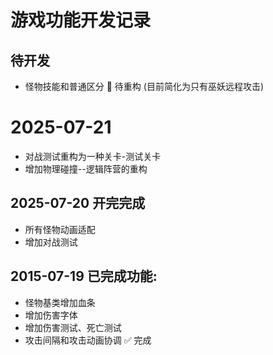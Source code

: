 # 游戏功能开发记录

## 待开发
- 怪物技能和普通区分 🔄 待重构 (目前简化为只有巫妖远程攻击)

# 2025-07-21 
- 对战测试重构为一种关卡-测试关卡
- 增加物理碰撞--逻辑阵营的重构

## 2025-07-20 开完完成
- 所有怪物动画适配
- 增加对战测试

## 2015-07-19 已完成功能:
- 怪物基类增加血条
- 增加伤害字体
- 增加伤害测试、死亡测试
- 攻击间隔和攻击动画协调 ✅ 完成


